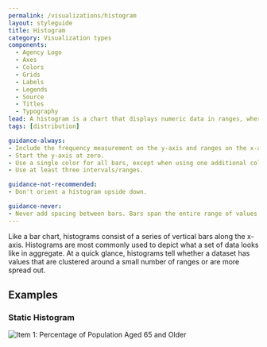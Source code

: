 ```yaml
---
permalink: /visualizations/histogram
layout: styleguide
title: Histogram
category: Visualization types
components:
  - Agency Logo
  - Axes
  - Colors
  - Grids
  - Labels
  - Legends
  - Source
  - Titles
  - Typography
lead: A histogram is a chart that displays numeric data in ranges, where each bar represents how frequently numbers fall into a particular range.
tags: [distribution]

guidance-always:
- Include the frequency measurement on the y-axis and ranges on the x-axis.
- Start the y-axis at zero.
- Use a single color for all bars, except when using one additional color to highlight a single bar.
- Use at least three intervals/ranges.

guidance-not-recommended:
- Don't orient a histogram upside down.

guidance-never:
- Never add spacing between bars. Bars span the entire range of values for the continuous variable.
---
```


Like a bar chart, histograms consist of a series of vertical bars along the x-axis. Histograms are most commonly used to depict what a set of data looks like in aggregate. At a quick glance, histograms tell whether a dataset has values that are clustered around a small number of ranges or are more spread out.

<h2>Examples</h2>
<div class="usa-chart-card">
  <div class="usa-chart-header">
    <h3 class="usa-chart-title">Static Histogram</h3>
  </div>
  <div class="usa-chart-static">
    <img src="../assets/img/examples/histogram/Histogram.jpg" alt="Item 1: Percentage of Population Aged 65 and Older">
  </div>
</div>